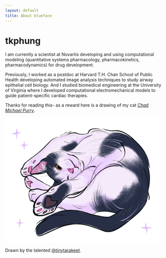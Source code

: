 ```yaml
---
layout: default
title: About blueface
---
```


# tkphung

I am currently a scientist at Novartis developing and using computational modeling (quantitative systems pharmacology, pharmacokinetics, pharmacodynamics) for drug development. 

Previously, I worked as a postdoc at Harvard T.H. Chan School of Public Health developing automated image analysis techniques to study airway epithelial cell biology. And I studied biomedical engineering at the University of Virginia where I developed computational electromechanical models to guide patient-specific cardiac therapies.

Thanks for reading this- as a reward here is a drawing of my cat [*Chad Michael Purry*](https://www.instagram.com/chadmichaelpurry/).

![Drawing of Chad Michael Purry](cmp.jpg)

Drawn by the talented [@tinytarakeet](https://www.instagram.com/tinytarakeet/).